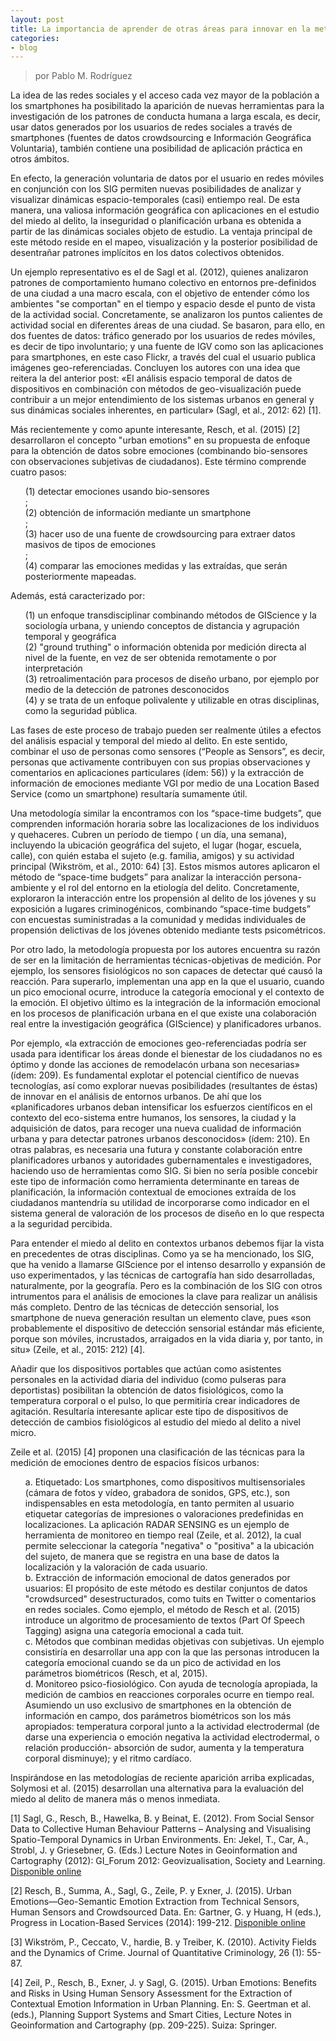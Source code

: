 ```yaml
---
layout: post
title: La importancia de aprender de otras áreas para innovar en la metodología (II)
categories:
- blog
---
```

> por Pablo M. Rodríguez

<p> La idea de las redes sociales y el acceso cada vez mayor de la población a los smartphones ha posibilitado la aparición de nuevas herramientas para la investigación de los patrones de conducta humana a larga escala, es decir, usar datos generados por los usuarios de redes sociales a través de smartphones (fuentes de datos crowdsourcing e Información Geográfica Voluntaria), también contiene una posibilidad de aplicación práctica en otros ámbitos. </p>
<p> En efecto, la generación voluntaria de datos por el usuario en redes móviles en conjunción con los SIG permiten nuevas posibilidades de analizar y visualizar dinámicas espacio-temporales (casi) entiempo real. De esta manera, una valiosa información geográfica con aplicaciones en el estudio del miedo al delito, la inseguridad o planificación urbana es obtenida a partir de las dinámicas sociales objeto de estudio. La ventaja principal de este método reside en el mapeo, visualización y la posterior posibilidad de desentrañar patrones implícitos en los datos colectivos obtenidos.</p>
<p> Un ejemplo representativo es el de Sagl et al. (2012), quienes analizaron patrones de comportamiento humano colectivo en entornos pre-definidos de una ciudad a una macro escala, con el objetivo de entender cómo los ambientes "se comportan" en el tiempo y espacio desde el punto de vista de la actividad social. Concretamente, se analizaron los puntos calientes de actividad social en diferentes áreas de una ciudad. Se basaron, para ello, en dos fuentes de datos: tráfico generado por los usuarios de redes móviles, es decir de tipo involuntario; y una fuente de IGV como son las aplicaciones para smartphones, en este caso Flickr, a través del cual el usuario publica imágenes geo-referenciadas. Concluyen los autores con una idea que reitera la del anterior post: «El análisis espacio temporal de datos de dispositivos en combinación con métodos de geo-visualización puede contribuir a un mejor entendimiento de los sistemas urbanos en general y sus dinámicas sociales inherentes, en particular» (Sagl, et al., 2012: 62) [1]. </p>
<p> Más recientemente y como apunte interesante, Resch, et al. (2015) [2] desarrollaron el concepto "urban emotions" en su propuesta de enfoque para la obtención de datos sobre emociones (combinando bio-sensores con observaciones subjetivas de ciudadanos). Este término comprende cuatro pasos: </p>
<ul style="list-style-type:none">
<li> (1) detectar emociones usando bio-sensores</li>; <li>(2) obtención de información mediante un smartphone</li>; <li>(3) hacer uso de una fuente de crowdsourcing para extraer datos masivos de tipos de emociones</li>; <li>(4) comparar las emociones medidas y las extraídas, que serán posteriormente mapeadas.</li></ul>   
 Además, está caracterizado por: 
<ul style="list-style-type:none">
<li> (1) un enfoque transdisciplinar combinando métodos de GIScience y la sociología urbana, y uniendo conceptos de distancia y agrupación temporal y geográfica</li> <li>(2) "ground truthing" o información obtenida por medición directa al nivel de la fuente, en vez de ser obtenida remotamente o por interpretación</li> <li>(3) retroalimentación para procesos de diseño urbano, por ejemplo por medio de la detección de patrones desconocidos</li> <li>(4) y se trata de un enfoque polivalente y utilizable en otras disciplinas, como la seguridad pública.  </li> </ul>  
<p> Las fases de este proceso de trabajo pueden ser realmente útiles a efectos del análisis espacial y temporal del miedo al delito. En este sentido, combinar el uso de personas como sensores (“People as Sensors”, es decir, personas que activamente contribuyen con sus propias observaciones y comentarios en aplicaciones particulares (ídem: 56)) y la extracción de información de emociones mediante VGI por medio de una Location Based Service (como un smartphone) resultaría sumamente útil. </p> 
<p> Una metodología similar la encontramos con los “space-time budgets”, que comprenden información horaria sobre las localizaciones de los individuos y quehaceres. Cubren un período de tiempo ( un día, una semana), incluyendo la ubicación geográfica del sujeto, el lugar (hogar, escuela, calle), con quién estaba el sujeto (e.g. familia, amigos) y su actividad principal (Wikström, et al., 2010: 64) [3]. Estos mismos autores aplicaron el método de “space-time budgets” para analizar la interacción persona-ambiente y el rol del entorno en la etiología del delito. Concretamente, exploraron la interacción entre los propensión al delito de los jóvenes y su exposición a lugares criminogénicos, combinando “space-time budgets” con encuestas suministradas a la comunidad y medidas individuales de propensión delictivas de los jóvenes obtenido mediante tests psicométricos. </p>
<p> Por otro lado, la metodología propuesta por los autores encuentra su razón de ser en la limitación de herramientas técnicas-objetivas de medición. Por ejemplo, los sensores fisiológicos no son capaces de detectar qué causó la reacción. Para superarlo, implementan una app en la que el usuario, cuando un pico emocional ocurre, introduce la categoría emocional y el contexto de la emoción. El objetivo último es la integración de la información emocional en los procesos de planificación urbana en el que existe una colaboración real entre la investigación geográfica (GIScience) y planificadores urbanos. </p>

<p> Por ejemplo, «la extracción de emociones geo-referenciadas podría ser usada para identificar los áreas donde el bienestar de los ciudadanos no es óptimo y donde las acciones de remodelacón urbana son necesarias» (ídem: 209). Es fundamental explotar el potencial científico de nuevas tecnologías, así como explorar nuevas posibilidades (resultantes de éstas) de innovar en el análisis de entornos urbanos. De ahí que los «planificadores urbanos deban intensificar los esfuerzos científicos en el contexto del eco-sistema entre humanos, los sensores, la ciudad y la adquisición de datos, para recoger una nueva cualidad de información urbana y para detectar patrones urbanos desconocidos» (ídem: 210). En otras palabras, es necesaria una futura y constante colaboración entre planificadores urbanos y autoridades gubernamentales e investigadores, haciendo uso de herramientas como SIG. Si bien no sería posible concebir este tipo de información como herramienta determinante en tareas de planificación, la información contextual de emociones extraída de los ciudadanos mantendría su utilidad de incorporarse como indicador en el sistema general de valoración de los procesos de diseño en lo que respecta a la seguridad percibida. </p>

<p> Para entender el miedo al delito en contextos urbanos debemos fijar la vista en precedentes de otras disciplinas. Como ya se ha mencionado, los SIG, que ha venido a llamarse GIScience por el intenso desarrollo y expansión de uso experimentados, y las técnicas de cartografía han sido desarrolladas, naturalmente, por la geografía. Pero es la combinación de los SIG con otros intrumentos para el análisis de emociones la clave para realizar un análisis más completo. Dentro de las técnicas de detección sensorial, los smartphone de nueva generación resultan un elemento clave, pues «son probablemente el dispositivo de detección sensorial estándar más eficiente, porque son móviles, incrustados, arraigados en la vida diaria y, por tanto, in situ» (Zeile, et al., 2015: 212) [4]. </p> 
<p> Añadir que los dispositivos portables que actúan como asistentes personales en la actividad diaria del individuo (como pulseras para deportistas) posibilitan la obtención de datos fisiológicos, como la temperatura corporal o el pulso, lo que permitiría crear indicadores de agitación. Resultaría interesante aplicar este tipo de dispositivos de detección de cambios fisiológicos al estudio del miedo al delito a nivel micro. </p>
<p> Zeile et al. (2015) [4] proponen una clasificación de las técnicas para la medición de emociones dentro de espacios físicos urbanos: </p>
<ul style="list-style-type:none">
<li>a. Etiquetado: Los smartphones, como dispositivos multisensoriales (cámara de fotos y vídeo, grabadora de sonidos, GPS, etc.), son indispensables en esta metodología, en tanto permiten al usuario etiquetar categorías de impresiones o valoraciones predefinidas en localizaciones. La aplicación RADAR SENSING es un ejemplo de herramienta de monitoreo en tiempo real (Zeile, et al. 2012), la cual permite seleccionar la categoría "negativa" o "positiva" a la ubicación del sujeto, de manera que se registra en una base de datos la localización y la valoración de cada usuario.</li>
<li>b. Extracción de información emocional de datos generados por usuarios: El propósito de este método es destilar conjuntos de datos "crowdsurced" desestructurados, como tuits en Twitter o comentarios en redes sociales. Como ejemplo, el método de Resch et al. (2015) introduce un algoritmo de procesamiento de textos (Part Of Speech Tagging) asigna una categoría emocional a cada tuit. </li>

<li>c. Métodos que combinan medidas objetivas con subjetivas. Un ejemplo consistiría en desarrollar una app con la que las personas introducen la categoría emocional cuando se da un pico de actividad en los parámetros biométricos (Resch, et al, 2015). </li>

<li>d. Monitoreo psico-fiosiológico. Con ayuda de tecnología apropiada, la medición de cambios en reacciones corporales ocurre en tiempo real. Asumiendo un uso exclusivo de smartphones en la obtención de información en campo, dos parámetros biométricos son los más apropiados: temperatura corporal junto a la actividad electrodermal (de darse una experiencia o emoción negativa la actividad electrodermal, o relación producción- absorción de sudor, aumenta y la temperatura corporal disminuye); y el ritmo cardíaco. </li>
</ul>   

<p> Inspirándose en las metodologías de reciente aparición arriba explicadas, Solymosi et al. (2015) desarrollan una alternativa para la evaluación del miedo al delito de manera más o menos inmediata. </p>

<p>[1] Sagl, G., Resch, B., Hawelka, B. y Beinat, E. (2012). From Social Sensor Data to Collective Human Behaviour Patterns – Analysing and Visualising Spatio-Temporal Dynamics in Urban Environments. En: Jekel, T., Car, A., Strobl, J. y Griesebner, G. (Eds.) Lecture Notes in Geoinformation and Cartography (2012): GI_Forum 2012: Geovizualisation, Society and Learning. <a href="http://senseable.mit.edu/papers/pdf/20121109_Sagl_etal_FromSocial_Forum2012.pdf" target="_blank">Disponible online</a></p>

<p>[2] Resch, B., Summa, A., Sagl, G., Zeile, P. y Exner, J. (2015). Urban Emotions—Geo-Semantic Emotion Extraction from Technical Sensors, Human Sensors and Crowdsourced Data. En: Gartner, G. y Huang, H (eds.), Progress in Location-Based Services (2014):  199-212. <a href="http://cpe.arubi.uni-kl.de/wp content/uploads/2008/02/Resch-et-al-2015-Urban-Emotions-Geo-semantic-Emotion-Extraction.pdf" target="_blank">Disponible online</a></p>


<p>[3] Wikström, P., Ceccato, V., hardie, B. y Treiber, K. (2010). Activity Fields and the Dynamics of Crime. Journal of Quantitative Criminology, 26 (1): 55-87.
<p>[4] Zeil, P., Resch, B., Exner, J. y Sagl, G. (2015). Urban Emotions: Benefits and Risks in Using Human Sensory Assessment for the Extraction of Contextual Emotion Information in Urban Planning. En: S. Geertman et al. (eds.), Planning Support Systems and Smart Cities, Lecture Notes in Geoinformation and Cartography (pp. 209-225). Suiza: Springer.
